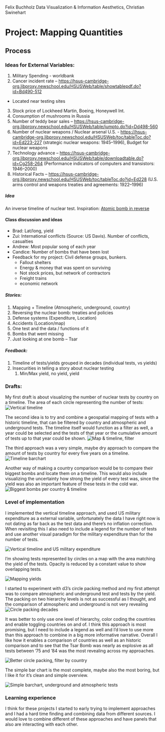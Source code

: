 Felix Buchholz
Data Visualization & Information Aesthetics, Christian Swinehart

# Project: Mapping Quantities

## Process

### Ideas for External Variables:

1. Military Spending - worldbank
2. Cancer incident rate – https://hsus-cambridge-org.libproxy.newschool.edu/HSUSWeb/table/showtablepdf.do?id=Bd490-512
- Located near testing sites
3. Stock price of Lockheed Martin, Boeing, Honeywell Int.
4. Consumption of mushrooms in Russia
5. Number of teddy bear sales – https://hsus-cambridge-org.libproxy.newschool.edu/HSUSWeb/table/jumpto.do?id=Dd498-560
6. Number of nuclear weapons / Nuclear arsenal U.S. - https://hsus-cambridge-org.libproxy.newschool.edu/HSUSWeb/toc/tableToc.do?id=Ed223-227 (strategic nuclear weapons: 1945–1996), Budget for nuclear weapons
7. Technology advance – https://hsus-cambridge-org.libproxy.newschool.edu/HSUSWeb/table/downloadtable.do?id=Cg258-264 (Performance indicators of computers and transistors: 1946–2000)
8. Historical Facts – https://hsus-cambridge-org.libproxy.newschool.edu/HSUSWeb/toc/tableToc.do?id=Ed228 (U.S. arms control and weapons treaties and agreements: 1922–1996)

##### Idea

An inverse timeline of nuclear test. Inspiration: [Atomic bomb in reverse](https://www.youtube.com/watch?v=VfmUwEarzkA
)

#### Class discussion and ideas

>
- Brad: Lat/long, yield
- Zui: International conflicts (Source: US Davis). Number of conflicts, casualties
- Andrew: Most popular song of each year
- Candice: Number of bombs that have been lost
- Feedback for my project: Civil defense groups, bunkers.
    - Fallout shelters
    - Energy & money that was spent on surviving
    - Not stock prices, but network of contractors
    - Freight trains
    - economic network


##### Stories:
>
1. Mapping + Timeline (Atmospheric, underground, country)
2. Reversing the nuclear bomb: treaties and policies
3. Defense systems (Expenditure, Location)
4. Accidents (Location/map)
5. One test and the data / functions of it
6. Bombs that went missing
7. Just looking at one bomb – Tsar

##### Feedback:
>
1. Timeline of tests/yields grouped in decades (individual tests, vs yields)
2. Insecurities in telling a story about nuclear testing
    1. Min/Max yield, no yield, yield


### Drafts:

My first draft is about visualizing the number of nuclear tests by country on a timeline. The area of each circle representing the number of tests:
![_Vertical timeline_](assets/01–vertical-timeline.png)


The second idea is to try and combine a geospatial mapping of tests with a historic timeline, that can be filtered by country and atmospheric and underground tests. The timeline itself would function as a filter as well, a year could be selected and the tests of that year or the cumulative amount of tests up to that year could be shown.
![_Map & timeline, filter_](assets/02-map-time-filter.png)

The third approach was a very simple, maybe dry approach to compare the amount of tests by country for every five years on a timeline.
![_Timeline barchart_](assets/03-simple-timeline-barchart.png)

Another way of making a country comparison would be to compare their biggest bombs and locate them on a timeline. This would also include visualizing the uncertainty how strong the yield of every test was, since the yield was also an important feature of these tests in the cold war.
![_Biggest bombs per country & timeline_](assets/05-timeline-biggest-bombs.png)


### Level of implementation

I implemented the vertical timeline approach, and used US military expenditure as a external variable, unfortunately the data I have right now is not dating as far back as the test data and there’s no inflation correction. When revisiting this I also need to include a legend for the number of tests and use another visual paradigm for the military expenditure than for the number of tests.

![_Vertical timeline and US military expenditure_](assets/07-01-vertical-timeline.jpg)

I’m showing tests represented by circles on a map with the area matching the yield of the tests. Opacity is reduced by a constant value to show overlapping tests.

![_Mapping yields_](assets/07-02-map.jpg)

I started to experiment with d3’s circle packing method and my first attempt was to compare atmospheric and underground test and tests by the yield. The packing on two hierarchy levels is not as successful as I thought, and the comparison of atmospheric and underground is not very revealing
![_Circle packing decades_](assets/07-03-circle-packing.jpg)

It was better to only use one level of hierarchy, color coding the countries and enable toggling countries on and of. I think this approach is most promising, but I need to include a legend as well and I’d love to use more than this approach to combine in a big more informative narrative. Overall I like how it enables a comparison of countries as well as an historic comparison and to see that the Tsar Bomb was nearly as explosive as all tests between ’75 and ’84 was the most revealing across my approaches. 

![_Better circle packing, filter by country_](assets/07-04-circles-by-country.jpg)

The simple bar chart is the most complete, maybe also the most boring, but I like it for it’s clean and simple overview.

![_Simple barchart, underground and atmospheric tests_](assets/07-05-simple-barchart-timeline.jpg)


### Learning experience

I think for these projects I started to early trying to implement approaches and I had a hard time finding and combining data from different sources. I would love to combine different of these approaches and have panels that also are interacting with each other.
